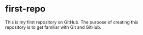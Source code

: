 # first-repo
This is my first repository on GitHub. The purpose of creating this repository is to get familiar with Git and GitHub.
